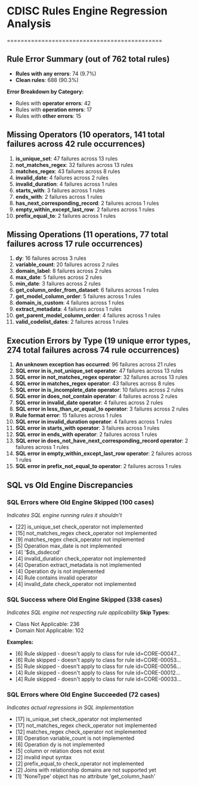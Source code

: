 # CDISC Rules Engine Regression Analysis

=============================================

## Rule Error Summary (out of 762 total rules)

- **Rules with any errors**: 74 (9.7%)
- **Clean rules**: 688 (90.3%)

**Error Breakdown by Category:**

- Rules with **operator errors**: 42
- Rules with **operation errors**: 17
- Rules with **other errors**: 15

## Missing Operators (10 operators, 141 total failures across 42 rule occurrences)

1.  **is_unique_set**: 47 failures across 13 rules
2.  **not_matches_regex**: 32 failures across 13 rules
3.  **matches_regex**: 43 failures across 8 rules
4.  **invalid_date**: 4 failures across 2 rules
5.  **invalid_duration**: 4 failures across 1 rules
6.  **starts_with**: 3 failures across 1 rules
7.  **ends_with**: 2 failures across 1 rules
8.  **has_next_corresponding_record**: 2 failures across 1 rules
9.  **empty_within_except_last_row**: 2 failures across 1 rules
10. **prefix_equal_to**: 2 failures across 1 rules

## Missing Operations (11 operations, 77 total failures across 17 rule occurrences)

1.  **dy**: 16 failures across 3 rules
2.  **variable_count**: 20 failures across 2 rules
3.  **domain_label**: 8 failures across 2 rules
4.  **max_date**: 5 failures across 2 rules
5.  **min_date**: 3 failures across 2 rules
6.  **get_column_order_from_dataset**: 6 failures across 1 rules
7.  **get_model_column_order**: 5 failures across 1 rules
8.  **domain_is_custom**: 4 failures across 1 rules
9.  **extract_metadata**: 4 failures across 1 rules
10. **get_parent_model_column_order**: 4 failures across 1 rules
11. **valid_codelist_dates**: 2 failures across 1 rules

## Execution Errors by Type (19 unique error types, 274 total failures across 74 rule occurrences)

1.  **An unknown exception has occurred**: 96 failures across 21 rules
2.  **SQL error in is_not_unique_set operator**: 47 failures across 13 rules
3.  **SQL error in not_matches_regex operator**: 32 failures across 13 rules
4.  **SQL error in matches_regex operator**: 43 failures across 8 rules
5.  **SQL error in is_incomplete_date operator**: 10 failures across 2 rules
6.  **SQL error in does_not_contain operator**: 4 failures across 2 rules
7.  **SQL error in invalid_date operator**: 4 failures across 2 rules
8.  **SQL error in less_than_or_equal_to operator**: 3 failures across 2 rules
9.  **Rule format error**: 15 failures across 1 rules
10. **SQL error in invalid_duration operator**: 4 failures across 1 rules
11. **SQL error in starts_with operator**: 3 failures across 1 rules
12. **SQL error in ends_with operator**: 2 failures across 1 rules
13. **SQL error in does_not_have_next_corresponding_record operator**: 2 failures across 1 rules
14. **SQL error in empty_within_except_last_row operator**: 2 failures across 1 rules
15. **SQL error in prefix_not_equal_to operator**: 2 failures across 1 rules

## SQL vs Old Engine Discrepancies

### SQL Errors where Old Engine Skipped (100 cases)

_Indicates SQL engine running rules it shouldn't_

- [22] is_unique_set check_operator not implemented
- [15] not_matches_regex check_operator not implemented
- [9] matches_regex check_operator not implemented
- [5] Operation max_date is not implemented
- [4] '$ds_dsdecod'
- [4] invalid_duration check_operator not implemented
- [4] Operation extract_metadata is not implemented
- [4] Operation dy is not implemented
- [4] Rule contains invalid operator
- [4] invalid_date check_operator not implemented

### SQL Success where Old Engine Skipped (338 cases)

_Indicates SQL engine not respecting rule applicability_
**Skip Types:**

- Class Not Applicable: 236
- Domain Not Applicable: 102

**Examples:**

- [6] Rule skipped - doesn't apply to class for rule id=CORE-00047...
- [6] Rule skipped - doesn't apply to class for rule id=CORE-00053...
- [5] Rule skipped - doesn't apply to class for rule id=CORE-00056...
- [4] Rule skipped - doesn't apply to class for rule id=CORE-00012...
- [4] Rule skipped - doesn't apply to class for rule id=CORE-00033...

### SQL Errors where Old Engine Succeeded (72 cases)

_Indicates actual regressions in SQL implementation_

- [17] is_unique_set check_operator not implemented
- [17] not_matches_regex check_operator not implemented
- [12] matches_regex check_operator not implemented
- [8] Operation variable_count is not implemented
- [6] Operation dy is not implemented
- [5] column or relation does not exist
- [2] invalid input syntax
- [2] prefix_equal_to check_operator not implemented
- [2] Joins with relationship domains are not supported yet
- [1] 'NoneType' object has no attribute 'get_column_hash'
